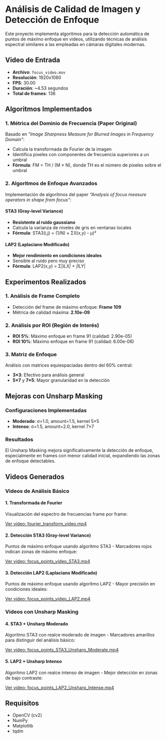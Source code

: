 # Análisis de Calidad de Imagen y Detección de Enfoque

Este proyecto implementa algoritmos para la detección automática de puntos de máximo enfoque en videos, utilizando técnicas de análisis espectral similares a las empleadas en cámaras digitales modernas.

## Video de Entrada
- **Archivo**: `focus_video.mov`
- **Resolución**: 1920x1080
- **FPS**: 30.00
- **Duración**: ~4.53 segundos
- **Total de frames**: 136

## Algoritmos Implementados

### 1. Métrica del Dominio de Frecuencia (Paper Original)
Basado en *"Image Sharpness Measure for Blurred Images in Frequency Domain"*:
- Calcula la transformada de Fourier de la imagen
- Identifica pixeles con componentes de frecuencia superiores a un umbral
- **Fórmula**: FM = TH / (M × N), donde TH es el número de pixeles sobre el umbral

### 2. Algoritmos de Enfoque Avanzados
Implementación de algoritmos del paper *"Analysis of focus measure operators in shape from focus"*:

#### STA3 (Gray-level Variance)
- **Resistente al ruido gaussiano**
- Calcula la varianza de niveles de gris en ventanas locales
- **Fórmula**: STA3(i,j) = (1/N) × Σ(I(x,y) - μ)²

#### LAP2 (Laplaciano Modificado)
- **Mejor rendimiento en condiciones ideales**
- Sensible al ruido pero muy preciso
- **Fórmula**: LAP2(x,y) = Σ|I*LX| + |I*LY|

## Experimentos Realizados

### 1. Análisis de Frame Completo
- Detección del frame de máximo enfoque: **Frame 109**
- Métrica de calidad máxima: **2.10e-09**

### 2. Análisis por ROI (Región de Interés)
- **ROI 5%**: Máximo enfoque en frame 91 (calidad: 2.90e-05)
- **ROI 10%**: Máximo enfoque en frame 91 (calidad: 6.00e-06)

### 3. Matriz de Enfoque
Análisis con matrices equiespaciadas dentro del 60% central:
- **3×3**: Efectivo para análisis general
- **5×7** y **7×5**: Mayor granularidad en la detección

## Mejoras con Unsharp Masking

### Configuraciones Implementadas
- **Moderado**: σ=1.0, amount=1.5, kernel 5×5
- **Intenso**: σ=1.5, amount=2.0, kernel 7×7

### Resultados
El Unsharp Masking mejora significativamente la detección de enfoque, especialmente en frames con menor calidad inicial, expandiendo las zonas de enfoque detectables.

## Videos Generados

### Videos de Análisis Básico

#### 1. Transformada de Fourier
Visualización del espectro de frecuencias frame por frame:

[Ver video: fourier_transform_video.mp4](outputs/fourier_transform_video.mp4)

#### 2. Detección STA3 (Gray-level Variance)
Puntos de máximo enfoque usando algoritmo STA3 - Marcadores rojos indican zonas de máximo enfoque:

[Ver video: focus_points_video_STA3.mp4](outputs/focus_points_video_STA3.mp4)

#### 3. Detección LAP2 (Laplaciano Modificado)
Puntos de máximo enfoque usando algoritmo LAP2 - Mayor precisión en condiciones ideales:

[Ver video: focus_points_video_LAP2.mp4](outputs/focus_points_video_LAP2.mp4)

### Videos con Unsharp Masking

#### 4. STA3 + Unsharp Moderado
Algoritmo STA3 con realce moderado de imagen - Marcadores amarillos para distinguir del análisis básico:

[Ver video: focus_points_STA3_Unsharp_Moderate.mp4](outputs/focus_points_STA3_Unsharp_Moderate.mp4)

#### 5. LAP2 + Unsharp Intenso
Algoritmo LAP2 con realce intenso de imagen - Mejor detección en zonas de bajo contraste:

[Ver video: focus_points_LAP2_Unsharp_Intense.mp4](outputs/focus_points_LAP2_Unsharp_Intense.mp4)

## Requisitos

- OpenCV (cv2)
- NumPy
- Matplotlib
- tqdm
